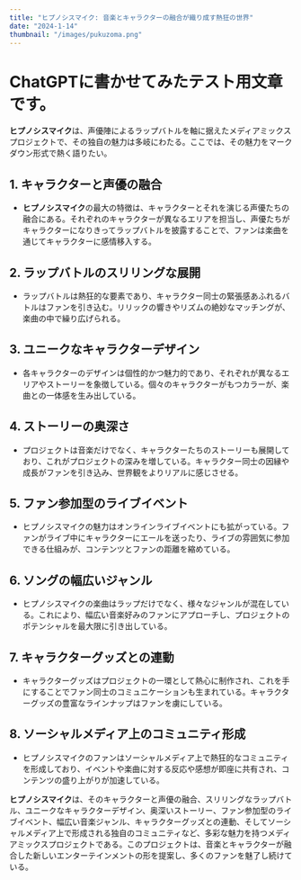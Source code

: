 ```yaml
---
title: "ヒプノシスマイク: 音楽とキャラクターの融合が織り成す熱狂の世界"
date: "2024-1-14"
thumbnail: "/images/pukuzoma.png"
---
```


# ChatGPTに書かせてみたテスト用文章です。

**ヒプノシスマイク**は、声優陣によるラップバトルを軸に据えたメディアミックスプロジェクトで、その独自の魅力は多岐にわたる。ここでは、その魅力をマークダウン形式で熱く語りたい。

## **1. キャラクターと声優の融合**
   * **ヒプノシスマイク**の最大の特徴は、キャラクターとそれを演じる声優たちの融合にある。それぞれのキャラクターが異なるエリアを担当し、声優たちがキャラクターになりきってラップバトルを披露することで、ファンは楽曲を通じてキャラクターに感情移入する。

## **2. ラップバトルのスリリングな展開**
   * ラップバトルは熱狂的な要素であり、キャラクター同士の緊張感あふれるバトルはファンを引き込む。リリックの響きやリズムの絶妙なマッチングが、楽曲の中で繰り広げられる。

## **3. ユニークなキャラクターデザイン**
   * 各キャラクターのデザインは個性的かつ魅力的であり、それぞれが異なるエリアやストーリーを象徴している。個々のキャラクターがもつカラーが、楽曲との一体感を生み出している。

## **4. ストーリーの奥深さ**
   * プロジェクトは音楽だけでなく、キャラクターたちのストーリーも展開しており、これがプロジェクトの深みを増している。キャラクター同士の因縁や成長がファンを引き込み、世界観をよりリアルに感じさせる。

## **5. ファン参加型のライブイベント**
   * ヒプノシスマイクの魅力はオンラインライブイベントにも拡がっている。ファンがライブ中にキャラクターにエールを送ったり、ライブの雰囲気に参加できる仕組みが、コンテンツとファンの距離を縮めている。

## **6. ソングの幅広いジャンル**
   * ヒプノシスマイクの楽曲はラップだけでなく、様々なジャンルが混在している。これにより、幅広い音楽好みのファンにアプローチし、プロジェクトのポテンシャルを最大限に引き出している。

## **7. キャラクターグッズとの連動**
   * キャラクターグッズはプロジェクトの一環として熱心に制作され、これを手にすることでファン同士のコミュニケーションも生まれている。キャラクターグッズの豊富なラインナップはファンを虜にしている。

## **8. ソーシャルメディア上のコミュニティ形成**
   * ヒプノシスマイクのファンはソーシャルメディア上で熱狂的なコミュニティを形成しており、イベントや楽曲に対する反応や感想が即座に共有され、コンテンツの盛り上がりが加速している。

**ヒプノシスマイク**は、そのキャラクターと声優の融合、スリリングなラップバトル、ユニークなキャラクターデザイン、奥深いストーリー、ファン参加型のライブイベント、幅広い音楽ジャンル、キャラクターグッズとの連動、そしてソーシャルメディア上で形成される独自のコミュニティなど、多彩な魅力を持つメディアミックスプロジェクトである。このプロジェクトは、音楽とキャラクターが融合した新しいエンターテインメントの形を提案し、多くのファンを魅了し続けている。